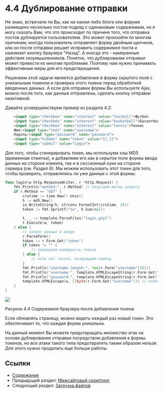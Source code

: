 # 4.4 Дублирование отправки

Не знаю, встречали ли Вы, как на каком-либо блоге или форуме размещено несколько постов подряд с одинаковым содержимым, но я могу сказать Вам, что это происходит по причине того, что отправка постов дублируется пользователем. Это может произойти по многим причинам; иногда пользователь отправляет форму двойным щелчком, или он после отправки решает исправить содержимое поста и нажимает кнопку браузера "Назад". А иногда это - намеренные действия злоумышленников. Понятно, что дублирование отправки может привести ко многим проблемам. Поэтому нам нужно принимать эффективные меры для его предотвращения.

Решением этой задачи является добавление в форму скрытого поля с уникальным токеном и проверка этого токена перед обработкой введенных данных. А если для отправки формы Вы используете Ajax, можно после того, как данные отправлены, сделать кнопку отправки неактивной.

Давайте усовершенствуем пример из раздела 4.2:

```html
	<input type="checkbox" name="interest" value="football">Футбол
	<input type="checkbox" name="interest" value="basketball">Баскетбол
	<input type="checkbox" name="interest" value="tennis">Теннис
	Имя:<input type="text" name="username">
	Пароль:<input type="password" name="password">
	<input type="hidden" name="token" value="{{.}}">
	<input type="submit" value="Login">
```

Для того, чтобы сгенерировать токен, мы используем хэш MD5 (временная отметка), и добавляем его как в скрытое поле формы ввода данных на стороне клиента, так и в сессионный куки на стороне сервера (см. Раздел 6). Мы можем использовать этот токен для того, чтобы проверить, отправлялись ли уже данные с этой формы:

```Go
func login(w http.ResponseWriter, r *http.Request) {
	fmt.Println("method:", r.Method) // получаем метод запроса
	if r.Method == "GET" {
		crutime := time.Now().Unix()
		h := md5.New()
		io.WriteString(h, strconv.FormatInt(crutime, 10))
		token := fmt.Sprintf("%x", h.Sum(nil))

		t, _ := template.ParseFiles("login.gtpl")
		t.Execute(w, token)
	} else {
		// запрос данных о входе
		r.ParseForm()
		token := r.Form.Get("token")
		if token != "" {
			// проверяем валидность токена
		} else {
			// если нет токена, возвращаем ошибку
		}
		fmt.Println("username length:", len(r.Form["username"][0]))
		fmt.Println("username:", template.HTMLEscapeString(r.Form.Get("username"))) // печатаем на стороне сервера
		fmt.Println("password:", template.HTMLEscapeString(r.Form.Get("password")))
		template.HTMLEscape(w, []byte(r.Form.Get("username"))) // отвечаем клиенту
	}
}
```

![](images/4.4.token.png)

Рисунок 4.4 Содержимое браузера после добавления токена

Если обновлять страницу, можно видеть каждый раз новый токен. Это обеспечивает то, что каждая форма уникальна.

На данный момент Вы можете предотвращать множество атак на основе дублирования отправки посредством добавления в формы токенов, но все атаки такого типа предотвратить таким образом нельзя. Для этого нужно проделать еще больше работы.

## Ссылки

* [Содержание](preface.md)
* Предыдущий раздел: [Межсайтовый скриптинг](04.3.md)
* Следующий раздел: [Загрузка файлов](04.5.md)
